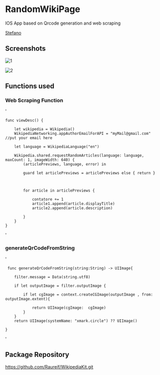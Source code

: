 # RandomWikiPage

IOS App based on Qrcode generation and web scraping 


[Stefano](https://github.com/stefanospin7)



## Screenshots

![1](https://user-images.githubusercontent.com/106954791/175944813-f9afa2be-066d-41f5-a8bb-b36ba3614104.png)

![2](https://user-images.githubusercontent.com/106954791/175944816-09ae4516-d6ad-4697-96d2-f541b75211eb.png)

## Functions used

### Web Scraping Function
'
     
    func viewDesc() {

        let wikipedia = Wikipedia()
        WikipediaNetworking.appAuthorEmailForAPI = "myMail@gmail.com" //put your email here
        
        let language = WikipediaLanguage("en")
        
        Wikipedia.shared.requestRandomArticles(language: language, maxCount: 1, imageWidth: 640) {
            (articlePreviews, language, error) in

            guard let articlePreviews = articlePreviews else { return }

           
            
            for article in articlePreviews {

                contatore += 1
                article1.append(article.displayTitle)
                article2.append(article.description)
  
            }
        }
    }
'

### generateQrCodeFromString

'
     
     func generateQrCodeFromString(string:String) -> UIImage{
        
        filter.message = Data(string.utf8)
        
        if let outputImage = filter.outputImage {
            
            if let cgImage = context.createCGImage(outputImage , from: outputImage.extent){
                
                return UIImage(cgImage:  cgImage)
            }
        }
        return UIImage(systemName: "xmark.circle") ?? UIImage()
        
    }
'

## Package Repository
https://github.com/Raureif/WikipediaKit.git




